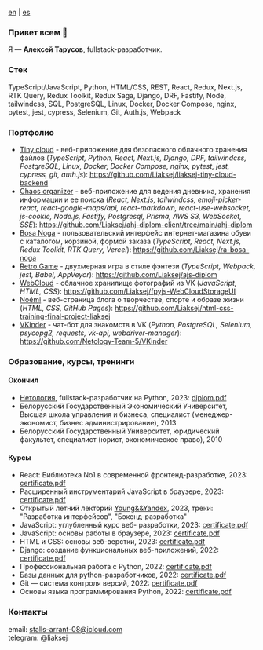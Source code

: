 [en](https://github.com/Liaksej) | [es](https://github.com/Liaksej/liaksej/blob/main/README_es.md)

### Привет всем 👋

Я — **Алексей Тарусов**, fullstack-разработчик.

### Cтек

TypeScript/JavaScript, Python, HTML/CSS, REST, React, Redux, Next.js, RTK Query, Redux Toolkit, Redux Saga, Django, DRF, Fastify, Node, tailwindcss, SQL, PostgreSQL, Linux, Docker, Docker Compose, nginx, pytest, jest, cypress, Selenium, Git, Auth.js, Webpack

### Портфолио

* [Tiny cloud](https://github.com/Liaksej/liaksej-tiny-cloud-backend) - веб-приложение для безопасного облачного хранения файлов (_TypeScript, Python, React, Next.js, Django, DRF, tailwindcss, PostgreSQL, Linux, Docker, Docker Compose, nginx, pytest, jest, cypress, git, auth.js_): https://github.com/Liaksej/liaksej-tiny-cloud-backend
* [Chaos organizer](https://github.com/Liaksej/ahj-diplom-client/tree/main/ahj-diplom) - веб-приложение для ведения дневника, хранения информации и ее поиска (_React, Next.js, tailwindcss, emoji-picker-react, react-google-maps/api, react-markdown, react-use-websocket, js-cookie, Node.js, Fastify, Postgresql, Prisma, AWS S3, WebSocket, SSE_): https://github.com/Liaksej/ahj-diplom-client/tree/main/ahj-diplom
* [Bosa Noga](https://github.com/Liaksej/ra-bosa-noga) - пользовательский интерфейс интернет-магазина обуви с каталогом, корзиной, формой заказа (_TypeScript, React, Next.js, Redux Toolkit, RTK Query, Vercel_): https://github.com/Liaksej/ra-bosa-noga
* [Retro Game](https://github.com/Liaksej/ajs-diplom) - двухмерная игра в стиле фэнтези (_TypeScript, Webpack, jest, Babel, AppVeyor_): https://github.com/Liaksej/ajs-diplom
* [WebCloud](https://github.com/Liaksej/fpyjs-WebCloudStorageUI) - облачное хранилище фотографий из VK (_JavaScript, HTML, CSS_): https://github.com/Liaksej/fpyjs-WebCloudStorageUI
* [Noémi](https://github.com/Liaksej/html-css-training-final-project-liaksej) - веб-страница блога о творчестве, спорте и образе жизни (_HTML, CSS, GitHub Pages_): https://github.com/Liaksej/html-css-training-final-project-liaksej 
* [VKinder](https://github.com/Netology-Team-5/VKinder) - чат-бот для знакомств в VK (_Python, PostgreSQL, Selenium, psycopg2, requests, vk-api, webdriver-manager_): https://github.com/Netology-Team-5/VKinder

### Образование, курсы, тренинги

#### Окончил
* [Нетология](https://netology.ru/programs/fullstack-python-dev), fullstack-разработчик на Python, 2023: [diplom.pdf](https://github.com/Liaksej/liaksej/files/13766591/certificate-9.pdf)
* Белорусский Государственный Экономический Университет, Высшая школа управления и бизнеса, специалист (менеджер-экономист, бизнес администрирование), 2013
* Белорусский Государственный Университет, юридический факультет, специалист (юрист, экономическое право), 2010

#### Курсы
* React: Библиотека No1 в современной фронтенд-разработке, 2023: [certificate.pdf](https://github.com/Liaksej/liaksej/files/13766590/certificate-8.pdf)
* Расширенный инструментарий JavaScript в браузере, 2023: [certificate.pdf](https://github.com/Liaksej/liaksej/files/13766589/certificate-7.pdf)
* Открытый летний лекторий [Young&&Yandex](https://yandex.ru/yaintern/schools/open-lectures#schedule-group), 2023, треки: "Разработка интерфейсов", "Бэкенд-разработка"
* JavaScript: углубленный курс веб- разработки, 2023: [certificate.pdf](https://github.com/Liaksej/liaksej/files/13766587/certificate-6.pdf)
* JavaScript: основы работы в браузере, 2023: [certificate.pdf](https://github.com/Liaksej/liaksej/files/13766585/certificate-5.pdf)
* HTML и CSS: основы веб-верстки, 2023: [certificate.pdf](https://github.com/Liaksej/liaksej/files/13766583/certificate-4.pdf)
* Django: создание функциональных веб-приложений, 2022: [certificate.pdf](certificates%2Fdjango.pdf)
* Профессиональная работа с Python, 2022: [certificate.pdf](certificates%2Fpython_advanced.pdf)
* Базы данных для python-разработчиков, 2022: [certificate.pdf](certificates%2Fsql_python.pdf)
* Git — система контроля версий, 2022: [certificate.pdf](certificates%2Fgit_certificate.pdf)
* Основы языка программирования Python, 2022: [certificate.pdf](certificates%2Fpython_basic.pdf)

### Контакты
email: stalls-arrant-08@icloud.com    
telegram: @liaksej


